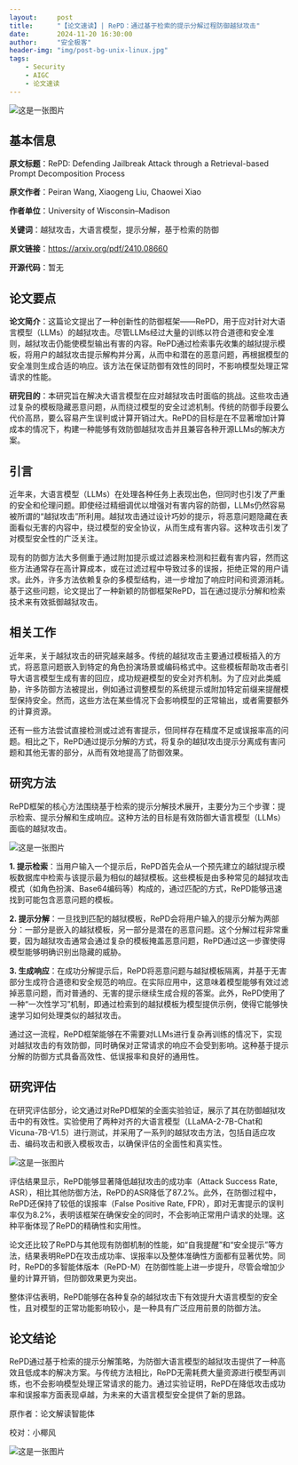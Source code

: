 ```yaml
---
layout:     post
title:      "【论文速读】| RePD：通过基于检索的提示分解过程防御越狱攻击"
date:       2024-11-20 16:30:00
author:     "安全极客"
header-img: "img/post-bg-unix-linux.jpg"
tags:
    - Security
    - AIGC
    - 论文速读
---
```



![这是一张图片](https://www.gptsecurity.info/img/in-post/0807/01.jpg)

## 基本信息

**原文标题**：RePD: Defending Jailbreak Attack through a Retrieval-based Prompt Decomposition Process

**原文作者**：Peiran Wang, Xiaogeng Liu, Chaowei Xiao

**作者单位**：University of Wisconsin–Madison

**关键词**：越狱攻击，大语言模型，提示分解，基于检索的防御

**原文链接**：https://arxiv.org/pdf/2410.08660

**开源代码**：暂无

## 论文要点

**论文简介**：这篇论文提出了一种创新性的防御框架——RePD，用于应对针对大语言模型（LLMs）的越狱攻击。尽管LLMs经过大量的训练以符合道德和安全准则，越狱攻击仍能使模型输出有害的内容。RePD通过检索事先收集的越狱提示模板，将用户的越狱攻击提示解构并分离，从而中和潜在的恶意问题，再根据模型的安全准则生成合适的响应。该方法在保证防御有效性的同时，不影响模型处理正常请求的性能。

**研究目的**：本研究旨在解决大语言模型在应对越狱攻击时面临的挑战。这些攻击通过复杂的模板隐藏恶意问题，从而绕过模型的安全过滤机制。传统的防御手段要么代价高昂，要么容易产生误判或计算开销过大。RePD的目标是在不显著增加计算成本的情况下，构建一种能够有效防御越狱攻击并且兼容各种开源LLMs的解决方案。

## 引言

近年来，大语言模型（LLMs）在处理各种任务上表现出色，但同时也引发了严重的安全和伦理问题。即使经过精细调优以增强对有害内容的防御，LLMs仍然容易被所谓的“越狱攻击”所利用。越狱攻击通过设计巧妙的提示，将恶意问题隐藏在表面看似无害的内容中，绕过模型的安全协议，从而生成有害内容。这种攻击引发了对模型安全性的广泛关注。

现有的防御方法大多侧重于通过附加提示或过滤器来检测和拦截有害内容，然而这些方法通常存在高计算成本，或在过滤过程中导致过多的误报，拒绝正常的用户请求。此外，许多方法依赖复杂的多模型结构，进一步增加了响应时间和资源消耗。基于这些问题，论文提出了一种新颖的防御框架RePD，旨在通过提示分解和检索技术来有效抵御越狱攻击。

## 相关工作

近年来，关于越狱攻击的研究越来越多。传统的越狱攻击主要通过模板插入的方式，将恶意问题嵌入到特定的角色扮演场景或编码格式中。这些模板帮助攻击者引导大语言模型生成有害的回应，成功规避模型的安全对齐机制。为了应对此类威胁，许多防御方法被提出，例如通过调整模型的系统提示或附加特定前缀来提醒模型保持安全。然而，这些方法在某些情况下会影响模型的正常输出，或者需要额外的计算资源。

还有一些方法尝试直接检测或过滤有害提示，但同样存在精度不足或误报率高的问题。相比之下，RePD通过提示分解的方式，将复杂的越狱攻击提示分离成有害问题和其他无害的部分，从而有效地提高了防御效果。

## 研究方法

RePD框架的核心方法围绕基于检索的提示分解技术展开，主要分为三个步骤：提示检索、提示分解和生成响应。这种方法的目标是有效防御大语言模型（LLMs）面临的越狱攻击。

![这是一张图片](https://www.gptsecurity.info/img/in-post/1120/14.png)

**1. 提示检索**：当用户输入一个提示后，RePD首先会从一个预先建立的越狱提示模板数据库中检索与该提示最为相似的越狱模板。这些模板是由多种常见的越狱攻击模式（如角色扮演、Base64编码等）构成的，通过匹配的方式，RePD能够迅速找到可能包含恶意问题的模板。
   
**2. 提示分解**：一旦找到匹配的越狱模板，RePD会将用户输入的提示分解为两部分：一部分是嵌入的越狱模板，另一部分是潜在的恶意问题。这个分解过程非常重要，因为越狱攻击通常会通过复杂的模板掩盖恶意问题，RePD通过这一步骤使得模型能够明确识别出隐藏的威胁。
   
**3. 生成响应**：在成功分解提示后，RePD将恶意问题与越狱模板隔离，并基于无害部分生成符合道德和安全规范的响应。在实际应用中，这意味着模型能够有效过滤掉恶意问题，而对普通的、无害的提示继续生成合规的答案。此外，RePD使用了一种“一次性学习”机制，即通过检索到的越狱模板为模型提供示例，使得它能够快速学习如何处理类似的越狱攻击。

通过这一流程，RePD框架能够在不需要对LLMs进行复杂再训练的情况下，实现对越狱攻击的有效防御，同时确保对正常请求的响应不会受到影响。这种基于提示分解的防御方式具备高效性、低误报率和良好的通用性。

## 研究评估

在研究评估部分，论文通过对RePD框架的全面实验验证，展示了其在防御越狱攻击中的有效性。实验使用了两种对齐的大语言模型（LLaMA-2-7B-Chat和Vicuna-7B-V1.5）进行测试，并采用了一系列的越狱攻击方法，包括自适应攻击、编码攻击和嵌入模板攻击，以确保评估的全面性和真实性。

![这是一张图片](https://www.gptsecurity.info/img/in-post/1120/15.png)

评估结果显示，RePD能够显著降低越狱攻击的成功率（Attack Success Rate, ASR），相比其他防御方法，RePD的ASR降低了87.2%。此外，在防御过程中，RePD还保持了较低的误报率（False Positive Rate, FPR），即对无害提示的误判率仅为8.2%，表明该框架在确保安全的同时，不会影响正常用户请求的处理。这种平衡体现了RePD的精确性和实用性。

论文还比较了RePD与其他现有防御机制的性能，如“自我提醒”和“安全提示”等方法，结果表明RePD在攻击成功率、误报率以及整体准确性方面都有显著优势。同时，RePD的多智能体版本（RePD-M）在防御性能上进一步提升，尽管会增加少量的计算开销，但防御效果更为突出。

整体评估表明，RePD能够在各种复杂的越狱攻击下有效提升大语言模型的安全性，且对模型的正常功能影响较小，是一种具有广泛应用前景的防御方法。

## 论文结论

RePD通过基于检索的提示分解策略，为防御大语言模型的越狱攻击提供了一种高效且低成本的解决方案。与传统方法相比，RePD无需耗费大量资源进行模型再训练，也不会影响模型处理正常请求的能力。通过实验证明，RePD在降低攻击成功率和误报率方面表现卓越，为未来的大语言模型安全提供了新的思路。

原作者：论文解读智能体

校对：小椰风

![这是一张图片](https://www.gptsecurity.info/img/in-post/0813/08.webp)







